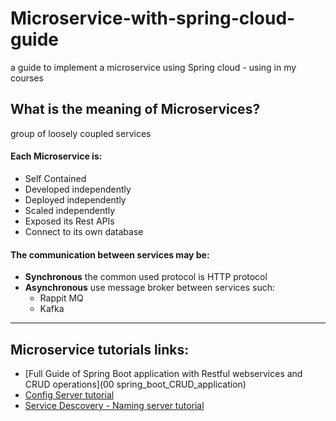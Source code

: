 # Microservice-with-spring-cloud-guide
a guide to implement a microservice using Spring cloud - using in my courses


## What is the meaning of Microservices?
group of loosely coupled services

#### Each Microservice is:
  -	Self Contained
  -	Developed independently 
  -	Deployed independently
  -	Scaled independently
  -	Exposed its Rest APIs
  -	Connect to its own database



#### The communication between services may be:
  -	**Synchronous** the common used protocol is HTTP protocol 
  -	**Asynchronous**   use message broker between services such:
      -	Rappit MQ
      -	Kafka 

---------------------------------

## Microservice tutorials links:

- [Full Guide of Spring Boot application with Restful webservices and CRUD operations](00 spring_boot_CRUD_application)
- [Config Server tutorial](config_server)
- [Service Descovery - Naming server tutorial](naming_server)
